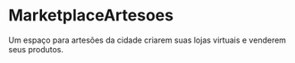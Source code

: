 # MarketplaceArtesoes
Um espaço para artesões da cidade criarem suas lojas virtuais e venderem seus produtos.
